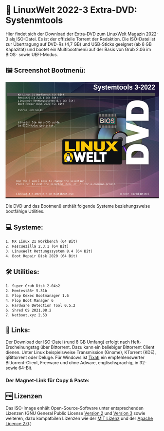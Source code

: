 # 💽 LinuxWelt 2022-3 Extra-DVD: Systenmtools

Hier findet sich der Download der Extra-DVD zum LinuxWelt Magazin 2022-3 als ISO-Datei. Es ist der offizielle Torrent der Redaktion. Die ISO-Datei ist zur Übertragung auf DVD-Rs (4,7 GB) und USB-Sticks geeignet (ab 8 GB Kapazität) und bootet ein Multibootmenü auf der Basis von Grub 2.06 im BIOS- sowie UEFI-Modus.

## 🖼️ Screenshot Bootmenü:
![Bootmenü LinuxWelt DVD XXL 2022-1](https://raw.githubusercontent.com/LinuxWelt/LinuxWelt/main/torrents/LinuxWelt_2022-3-Tools/LinuxWelt_2022-3-Tools_menu.png) 

Die DVD und das Bootmenü enthält folgende Systeme beziehungsweise bootfähige Utilities.

## 💻 Systeme:
	1. MX Linux 21 Workbench (64 Bit)
	2. Rescuezilla 2.3.1 (64 Bit)
	3. LinuxWelt Rettungssystem 8.4 (64 Bit)
	4. Boot Repair Disk 2020 (64 Bit)

## 🛠️ Utilities:
    1. Super Grub Disk 2.04s2
    2. Memtest86+ 5.31b
    3. Plop Kexec Bootmanager 1.6
    4. Plop Boot Manager 6
    5. Hardware Detection Tool 0.5.2
    6. Shred OS 2021.08.2
    7. Netboot.xyz 2.53

## 🔗 Links:
Der Download der ISO-Datei (rund 8 GB Umfang) erfolgt nach Heft-Erscheinungstag über Bittorrent. Dazu kann ein beliebiger Bittorrent Client dienen. Unter Linux beispielsweise Transmission (Gnome), KTorrent (KDE), qBittorrent oder Deluge. Für Windows ist [Tixati](https://www.tixati.com/download/) ein empfehlenswerter Bittorrent-Client, Freeware und ohne Adware, englischsprachig, in 32- sowie 64-Bit.

### Der Magnet-Link für Copy & Paste:

## 🆓 Lizenzen
Das ISO-Image enhält Open-Source-Software unter entsprechenden Lizenzen (GNU General Public License [Version 2](https://www.gnu.org/licenses/old-licenses/gpl-2.0.en.html) und [Version 3](https://www.gnu.org/licenses/gpl-3.0.en.html) sowie weiteren, dazu kompatbilen Lizenzen wie der [MIT Lizenz](https://opensource.org/licenses/MIT) und der [Apache Licence 2.0](https://www.apache.org/licenses/LICENSE-2.0).) 
